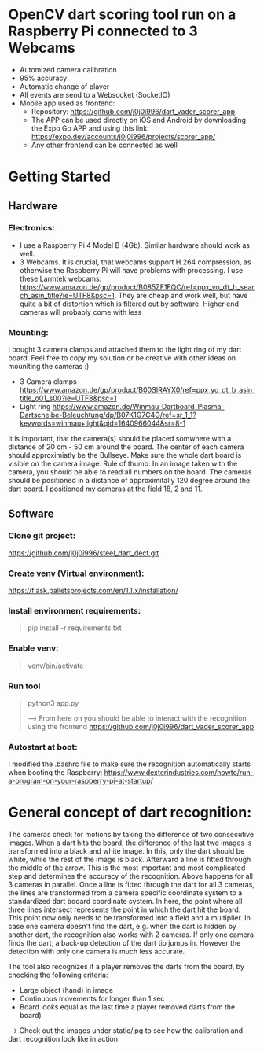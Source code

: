 # OpenCV dart scoring tool run on a Raspberry Pi connected to 3 Webcams

- Automized camera calibration
- 95% accuracy
- Automatic change of player
- All events are send to a Websocket (SocketIO)
- Mobile app used as frontend:
  - Repository: https://github.com/j0j0i996/dart_vader_scorer_app.
  - The APP can be used directly on iOS and Android by downloading the Expo Go APP and using this link: https://expo.dev/accounts/j0j0i996/projects/scorer_app/
  - Any other frontend can be connected as well

# Getting Started

## Hardware

### Electronics:

- I use a Raspberry Pi 4 Model B (4Gb). Similar hardware should work as well.
- 3 Webcams. It is crucial, that webcams support H.264 compression, as otherwise the Raspberry Pi will have problems with processing. I use these Larmtek webcams: https://www.amazon.de/gp/product/B085ZF1FQC/ref=ppx_yo_dt_b_search_asin_title?ie=UTF8&psc=1. They are cheap and work well, but have quite a bit of distortion which is filtered out by software. Higher end cameras will probably come with less

### Mounting:

I bought 3 camera clamps and attached them to the light ring of my dart board. Feel free to copy my solution or be creative with other ideas on mouniting the cameras :)

- 3 Camera clamps https://www.amazon.de/gp/product/B00SIRAYX0/ref=ppx_yo_dt_b_asin_title_o01_s00?ie=UTF8&psc=1
- Light ring https://www.amazon.de/Winmau-Dartboard-Plasma-Dartscheibe-Beleuchtung/dp/B07K1G7C4G/ref=sr_1_1?keywords=winmau+light&qid=1640966044&sr=8-1

It is important, that the camera(s) should be placed somwhere with a distance of 20 cm - 50 cm around the board. The center of each camera should approximiatly be the Bullseye. Make sure the whole dart board is visible on the camera image. Rule of thumb: In an image taken with the camera, you should be able to read all numbers on the board. The cameras should be positioned in a distance of approximitally 120 degree around the dart board. I positioned my cameras at the field 18, 2 and 11.

## Software

### Clone git project:

https://github.com/j0j0i996/steel_dart_dect.git

### Create venv (Virtual environment):

https://flask.palletsprojects.com/en/1.1.x/installation/

### Install environment requirements:

> pip install -r requirements.txt

### Enable venv:

> venv/bin/activate

### Run tool

> python3 app.py
>
> --> From here on you should be able to interact with the recognition using the frontend https://github.com/j0j0i996/dart_vader_scorer_app

### Autostart at boot:

I modified the .bashrc file to make sure the recognition automatically starts when booting the Raspberry: https://www.dexterindustries.com/howto/run-a-program-on-your-raspberry-pi-at-startup/

# General concept of dart recognition:

The cameras check for motions by taking the difference of two consecutive images. When a dart hits the board, the difference of the last two images is transformed into a black and white image. In this, only the dart should be white, while the rest of the image is black. Afterward a line is fitted through the middle of the arrow. This is the most important and most complicated step and determines the accuracy of the recognition. Above happens for all 3 cameras in parallel.
Once a line is fitted through the dart for all 3 cameras, the lines are transformed from a camera specific coordinate system to a standardized dart booard coordinate system. In here, the point where all three lines intersect represents the point in which the dart hit the board. This point now only needs to be transformed into a field and a multiplier.
In case one camera doesn't find the dart, e.g. when the dart is hidden by another dart, the recognition also works with 2 cameras. If only one camera finds the dart, a back-up detection of the dart tip jumps in. However the detection with only one camera is much less accurate.

The tool also recognizes if a player removes the darts from the board, by checking the following criteria:

- Large object (hand) in image
- Continuous movements for longer than 1 sec
- Board looks equal as the last time a player removed darts from the board)

--> Check out the images under static/jpg to see how the calibration and dart recognition look like in action
